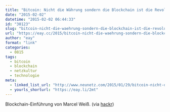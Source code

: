 ```yaml
---
title: "Bitcoin: Nicht die Währung sondern die Blockchain ist die Revolution"
date: "2015-02-02"
datetime: "2015-02-02 06:44:33"
id: "30123"
slug: "bitcoin-nicht-die-waehrung-sondern-die-blockchain-ist-die-revolution"
url: "https://eay.cc/2015/bitcoin-nicht-die-waehrung-sondern-die-blockchain-ist-die-revolution/"
author: "eay"
format: "link"
categories:
  - 0815
tags:
  - bitcoin
  - blockchain
  - netzkultur
  - technologie
meta:
  - linked_list_url: "http://www.neunetz.com/2015/01/29/bitcoin-nicht-die-waehrung-sondern-die-blockchain-ist-die-revolution/"
  - yourls_shorturl: "https://eay.li/2mt"
---
```


Blockchain-Einführung von Marcel Weiß. (via [hackr](http://hackr.de/2015/01/29/bitcoin-nicht-die-waehrung-sondern-die-blockchain-ist-die-revolution))
